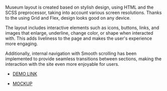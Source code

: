 Museum layout is created based on stylish design, using HTML and the SCSS preprocessor, taking into account various screen resolutions. Thanks to the using Grid and Flex, design looks good on any device.

The layout includes interactive elements such as icons, buttons, links, and images that enlarge, underline, change color, or shape when interacted with. This adds liveliness to the page and makes the user's experience more engaging.

Additionally, internal navigation with Smooth scrolling has been implemented to provide seamless transitions between sections, making the interaction with the site even more enjoyable for users.

- [DEMO LINK](https://Masha-Cactus.github.io/museum-landing/)

- [MOCKUP]([https://Masha-Cactus.github.io/museum-landing/](https://www.figma.com/file/cRBCqE06cDrY3s4jX7h3iY/%D0%9D%D0%90%D0%9C%D0%A3-(Edit)?node-id=0%3A1)https://www.figma.com/file/cRBCqE06cDrY3s4jX7h3iY/%D0%9D%D0%90%D0%9C%D0%A3-(Edit)?node-id=0%3A1)
